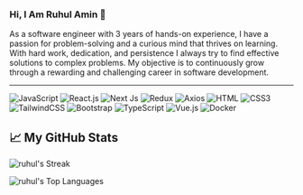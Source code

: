 ### Hi, I Am Ruhul Amin 👋

As a software engineer with 3 years of hands-on experience, I have a passion for problem-solving and a
curious mind that thrives on learning. With hard work, dedication, and persistence I always try to find
effective solutions to complex problems. My objective is to continuously grow through a rewarding and
challenging career in software development.

---

![JavaScript](https://img.shields.io/badge/JavaScript-F7DF1E?style=flat-square&logo=javascript&logoColor=black)
![React.js](https://img.shields.io/badge/React.js-0081CB?style=flat-square&logo=react&logoColor=61DAFB)
![Next Js](https://img.shields.io/badge/next.js-000000?style=flat-square&logo=nextdotjs&logoColor=white)
![Redux](https://img.shields.io/badge/Redux-000000?style=flat-square&logo=redux&logoColor=white)
![Axios](https://img.shields.io/badge/Axios-000000?style=flat-square&logo=axios&logoColor=white)
![HTML](https://img.shields.io/badge/HTML5-E34F26?style=flat-square&logo=html5&logoColor=white)
![CSS3](https://img.shields.io/badge/CSS3-1572B6?style=flat-square&logo=css3&logoColor=white)
![TailwindCSS](https://img.shields.io/badge/Tailwind_CSS-38B2AC?style=flat-square&logo=tailwind-css&logoColor=white)
![Bootstrap](https://img.shields.io/badge/Bootstrap-563D7C?style=flat-square&logo=bootstrap&logoColor=white)
![TypeScript](https://img.shields.io/badge/TypeScript-007ACC?style=flat-square&logo=typescript&logoColor=white)
![Vue.js](https://img.shields.io/badge/Vue.js-35495E?style=flat-square&logo=vue.js&logoColor=4FC08D)
![Docker](https://img.shields.io/badge/Docker-0CC1F3?style=flat-square&logo=docker&logoColor=white)



## 📈 My GitHub Stats


![ruhul's Streak](https://github-readme-streak-stats.herokuapp.com/?user=amin-ruhul&theme=darcula&hide_border=true)

![ruhul's Top Languages](https://github-readme-stats.vercel.app/api/top-langs/?username=amin-ruhul&theme=darcula&show_icons=true&hide_border=true&layout=compact)

<!-- 
## 📫 You can find me @
YOU-CAN-FIND-ME:START 
- [LinkedIn](https://www.linkedin.com/in/amin-ruhul/) 💼
- [Facebook](https://www.facebook.com/ruhulaminraseel/) 😏
<!-- YOU-CAN-FIND-ME:END -->



